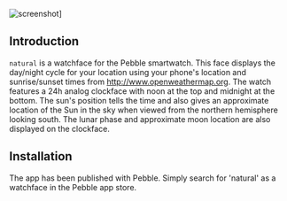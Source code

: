 ![screenshot](https://raw.githubusercontent.com/tomhettinger/natural/master/resources/images/pebble-screenshot_2014-08-15_11-15-18.png)]


## Introduction
`natural` is a watchface for the Pebble smartwatch.  This face displays the day/night cycle for your location using your phone's location and sunrise/sunset times from http://www.openweathermap.org. The watch features a 24h analog clockface with noon at the top and midnight at the bottom.  The sun's position tells the time and also gives an approximate location of the Sun in the sky when viewed from the northern hemisphere looking south.  The lunar phase and approximate moon location are also displayed on the clockface.


## Installation
The app has been published with Pebble.  Simply search for 'natural' as a watchface in the Pebble app store.
